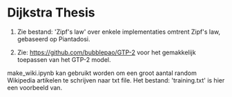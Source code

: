 # Dijkstra Thesis

1. Zie bestand: 'Zipf's law' over enkele implementaties omtrent Zipf's law, gebaseerd op Piantadosi.

2. Zie: https://github.com/bubblepao/GTP-2 voor het gemakkelijk toepassen van het GTP-2 model. 

make_wiki.ipynb kan gebruikt worden om een groot aantal random Wikipedia artikelen te schrijven naar txt file. Het bestand: 'training.txt' is hier een voorbeeld van.
